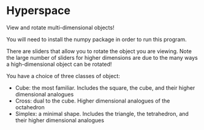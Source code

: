 # Hyperspace
View and rotate multi-dimensional objects!

You will need to install the numpy package in order to run this program.

There are sliders that allow you to rotate the object you are viewing.
Note the large number of sliders for higher dimensions are due to the many ways a high-dimensional object can be rotated!

You have a choice of three classes of object:
- Cube: the most familiar. Includes the square, the cube, and their higher dimensional analogues
- Cross: dual to the cube. Higher dimensional analogues of the octahedron
- Simplex: a minimal shape. Includes the triangle, the tetrahedron, and their higher dimensional analogues
